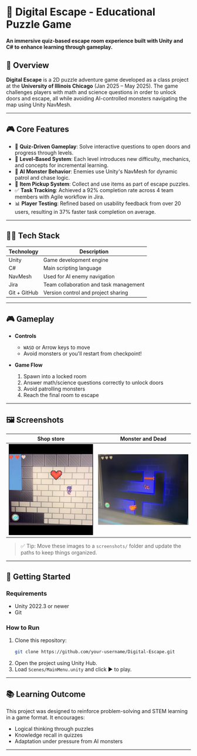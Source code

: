 # 🔐 Digital Escape - Educational Puzzle Game

**An immersive quiz-based escape room experience built with Unity and C# to enhance learning through gameplay.**

## 🧠 Overview

**Digital Escape** is a 2D puzzle adventure game developed as a class project at the **University of Illinois Chicago** (Jan 2025 – May 2025). The game challenges players with math and science questions in order to unlock doors and escape, all while avoiding AI-controlled monsters navigating the map using Unity NavMesh.

---

## 🎮 Core Features

- 🧩 **Quiz-Driven Gameplay**: Solve interactive questions to open doors and progress through levels.
- 🧠 **Level-Based System**: Each level introduces new difficulty, mechanics, and concepts for incremental learning.
- 🤖 **AI Monster Behavior**: Enemies use Unity's NavMesh for dynamic patrol and chase logic.
- 🧺 **Item Pickup System**: Collect and use items as part of escape puzzles.
- ✅ **Task Tracking**: Achieved a 92% completion rate across 4 team members with Agile workflow in Jira.
- 📊 **Player Testing**: Refined based on usability feedback from over 20 users, resulting in 37% faster task completion on average.

---

## 🧑‍💻 Tech Stack

| Technology | Description |
|------------|-------------|
| Unity      | Game development engine |
| C#         | Main scripting language |
| NavMesh    | Used for AI enemy navigation |
| Jira       | Team collaboration and task management |
| Git + GitHub | Version control and project sharing |

---

## 🎮 Gameplay

- **Controls**
  - `WASD` or Arrow keys to move
  - Avoid monsters or you'll restart from checkpoint!

- **Game Flow**
  1. Spawn into a locked room
  2. Answer math/science questions correctly to unlock doors
  3. Avoid patrolling monsters
  4. Reach the final room to escape

---

## 🖼️ Screenshots

| Shop store | Monster and Dead |
|------------|-------------------|
|![](./Assets/Shop_Store.png) | ![](./Assets/MonsterAndDead.png) |

> ✅ Tip: Move these images to a `screenshots/` folder and update the paths to keep things organized.

---

## 🚀 Getting Started

### Requirements
- Unity 2022.3 or newer
- Git

### How to Run
1. Clone this repository:
    ```bash
    git clone https://github.com/your-username/Digital-Escape.git
    ```
2. Open the project using Unity Hub.
3. Load `Scenes/MainMenu.unity` and click ▶ to play.

---

## 📚 Learning Outcome

This project was designed to reinforce problem-solving and STEM learning in a game format. It encourages:
- Logical thinking through puzzles
- Knowledge recall in quizzes
- Adaptation under pressure from AI monsters

---

